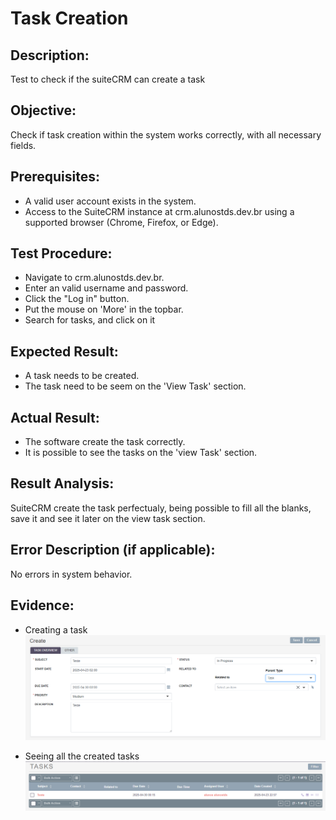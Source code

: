 # Task Creation
## Description: 
Test to check if the suiteCRM can create a task 

## Objective:
Check if task creation within the system works correctly, with all necessary fields.

## Prerequisites:
* A valid user account exists in the system.
* Access to the SuiteCRM instance at crm.alunostds.dev.br using a supported browser (Chrome, Firefox, or Edge).

## Test Procedure:
* Navigate to crm.alunostds.dev.br.
* Enter an valid username and password.
* Click the "Log in" button.
* Put the mouse on 'More' in the topbar.
* Search for tasks, and click on it

## Expected Result:
* A task needs to be created.
* The task need to be seem on the 'View Task' section.

## Actual Result:
* The software create the task correctly.
* It is possible to see the tasks on the 'view Task' section.

## Result Analysis:
SuiteCRM create the task perfectualy, being possible to fill all the blanks, save it and see it later on the view task section.

## Error Description (if applicable):
No errors in system behavior.

## Evidence:
* Creating a task
![creating a Task](/images/testCase14/createTaskSection.png)  


* Seeing all the created tasks
![created Task](/images/testCase14/createdTasks.png)  